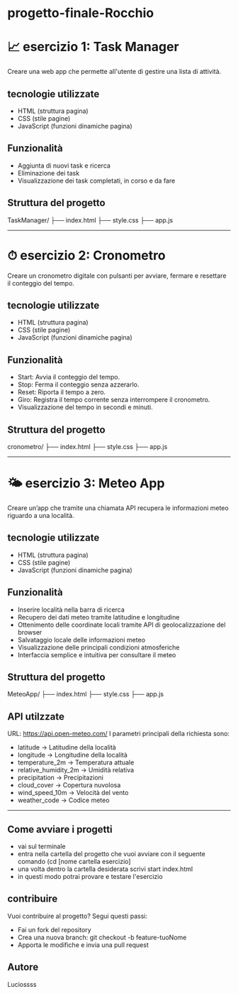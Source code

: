 # progetto-finale-Rocchio

# 📈 esercizio 1: Task Manager

Creare una web app che permette all'utente di gestire una lista di attività.

## tecnologie utilizzate

- HTML (struttura pagina)
- CSS (stile pagine)
- JavaScript (funzioni dinamiche pagina)

## Funzionalità

- Aggiunta di nuovi task e ricerca
- Eliminazione dei task
- Visualizzazione dei task completati, in corso e da fare


## Struttura del progetto

TaskManager/
├── index.html
├── style.css 
├── app.js

-------------------------------------------------------------------------------------------------

# ⏱ esercizio 2: Cronometro

Creare un cronometro digitale con pulsanti per avviare, fermare e resettare il conteggio del tempo.

## tecnologie utilizzate

- HTML (struttura pagina)
- CSS (stile pagine)
- JavaScript (funzioni dinamiche pagina)

## Funzionalità

- Start: Avvia il conteggio del tempo.
- Stop: Ferma il conteggio senza azzerarlo.
- Reset: Riporta il tempo a zero.
- Giro: Registra il tempo corrente senza interrompere il cronometro.
- Visualizzazione del tempo in secondi e minuti.


## Struttura del progetto

cronometro/
├── index.html
├── style.css 
├── app.js

-------------------------------------------------------------------------------------------------

# 🌤 esercizio 3: Meteo App

Creare un’app che tramite una chiamata API recupera le informazioni meteo riguardo a una località.

## tecnologie utilizzate

- HTML (struttura pagina)
- CSS (stile pagine)
- JavaScript (funzioni dinamiche pagina)

## Funzionalità

- Inserire località  nella barra di ricerca
- Recupero dei dati meteo tramite latitudine e longitudine
- Ottenimento delle coordinate locali tramite API di geolocalizzazione del browser
- Salvataggio locale delle informazioni meteo
- Visualizzazione delle principali condizioni atmosferiche
- Interfaccia semplice e intuitiva per consultare il meteo

## Struttura del progetto

MeteoApp/
├── index.html
├── style.css 
├── app.js

## API utilzzate
URL: https://api.open-meteo.com/ 
I parametri principali della richiesta sono:

- latitude → Latitudine della località
- longitude → Longitudine della località
- temperature_2m → Temperatura attuale
- relative_humidity_2m → Umidità relativa
- precipitation → Precipitazioni
- cloud_cover → Copertura nuvolosa
- wind_speed_10m → Velocità del vento
- weather_code → Codice meteo

-------------------------------------------------------------------------------------------------

## Come avviare i progetti
- vai sul terminale
- entra nella cartella del progetto che vuoi avviare con il seguente comando (cd [nome cartella esercizio]
- una volta dentro la cartella desiderata scrivi start index.html
- in questi modo potrai provare e testare l'esercizio

## contribuire
Vuoi contribuire al progetto? Segui questi passi:

- Fai un fork del repository
- Crea una nuova branch: git checkout -b feature-tuoNome
- Apporta le modifiche e invia una pull request
  
## Autore
Luciossss
